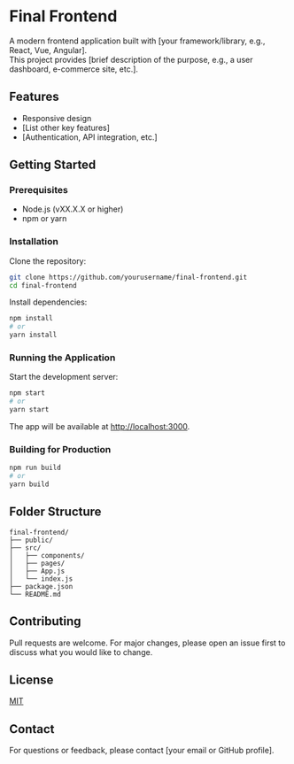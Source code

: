 # Final Frontend

A modern frontend application built with [your framework/library, e.g., React, Vue, Angular].  
This project provides [brief description of the purpose, e.g., a user dashboard, e-commerce site, etc.].

## Features

- Responsive design
- [List other key features]
- [Authentication, API integration, etc.]

## Getting Started

### Prerequisites

- Node.js (vXX.X.X or higher)
- npm or yarn

### Installation

Clone the repository:

```bash
git clone https://github.com/yourusername/final-frontend.git
cd final-frontend
```

Install dependencies:

```bash
npm install
# or
yarn install
```

### Running the Application

Start the development server:

```bash
npm start
# or
yarn start
```

The app will be available at [http://localhost:3000](http://localhost:3000).

### Building for Production

```bash
npm run build
# or
yarn build
```

## Folder Structure

```
final-frontend/
├── public/
├── src/
│   ├── components/
│   ├── pages/
│   ├── App.js
│   └── index.js
├── package.json
└── README.md
```

## Contributing

Pull requests are welcome. For major changes, please open an issue first to discuss what you would like to change.

## License

[MIT](LICENSE)

## Contact

For questions or feedback, please contact [your email or GitHub profile].
